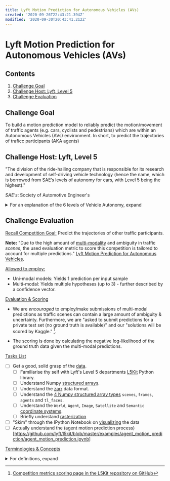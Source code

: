 ```yaml
---
title: Lyft Motion Prediction for Autonomous Vehicles (AVs)
created: '2020-09-26T22:43:21.394Z'
modified: '2020-09-30T20:43:41.212Z'
---
```


# Lyft Motion Prediction for Autonomous Vehicles (AVs)

## Contents
1. [Challenge Goal](#challenge_goal)
2. [Challenge Host: Lyft, Level 5](#challenge_host)
3. [Challenge Evaluation](#challenge_eval)

<!--- Challenge Goal Challenge Goal Challenge Goal  Challenge Goal  Challenge Goal -->

## Challenge Goal   <a name="challenge_goal"></a>
To build a motion prediction model to reliably predict the motion/movement of traffic agents (e.g. cars, cyclists and pedestrians) which are within an Autonomous Vehicles (AVs) environment. In short, to predict the trajectories of traficc participants (AKA agents)

<!--- Challenge Host Challenge Host Challenge Host  Challenge Host  Challenge Host -->

## Challenge Host: Lyft, Level 5     <a name="challenge_host"></a>
"The division of the ride-hailing company that is responsible for its research and development of self-driving vehicle technology (hence the name, which is borrowed from SAE’s levels of autonomy for cars, with Level 5 being the highest)."    

*SAE's*: Society of Automotive Engineer's   
<details>
<summary>For an explanation of the 6 levels of Vehicle Autonomy, expand</summary>

    - The 6 levels of Vehicle Autonomy Explained:
      - Level 0 (No Driving Automation): Manually controlled
      - Level 1 (Driver Assistance): Vehicle features a single system for driver assistance, e.g. (adaptive) cruise control. Is the lowest level of automation.
      - Level 2 (Partial Driving Automation): Means "Advanced Driver Assistance Systems" (ADAS). Tesla Autopilot and GM's, Cadillac Super Cruise systems both qualify as Level 2.
      - Level 3 (Conditional Driving Automation): Vehicles having "environmental detection" & informed decision making capabilities, e.g. accelerating past a slow-moving car. Still requires the full alertness of the driver for overriding/intervention purposes!
      - Level 4 (High Driving Automation): Key difference from Level 3 is that Level 4 AVs do not require the full alterness the driver. Level 4 AVs can operate fully in self-driving/autopilot mode b/c Level 4 AVs are capable of intervening in the event of a, e.g. potential collision or system failure. Laws, rules & regulations impose geofences (designated zones permitted for AVs) on Level 4 AVs. Most Level 4 vehicles in existence are geared toward ridesharing. Examples are:
        - NAVYA, French, builds & sells electrically powered Level 4 shuttles & cabs.
        - Alphabet's Waymo, U.S.
        - Magna, Canada
        - Volvo and Baidu strategic partnership       
        
      - Level 5 (Full Driving Automation): AVs which do not require human attention/alertness as Level 5 AVs won't even have steering wheels or acceleration/braking pedals. Level 5 AVs are free from geofencing. 
</details>

<!-- Challenge Evaluation  Challenge Evaluation  Challenge Evaluation  Challenge Evaluation  Challenge Evaluation -->


## Challenge Evaluation    <a name="challenge_eval"></a>
<ins> Recall Competition Goal:</ins> Predict the trajectories of other traffic participants.    

**Note:** "Due to the high amount of [multi-modality](https://arxiv.org/pdf/1705.09406.pdf "Multimodal Machine Learning:
A Survey and Taxonomy") and ambiguity in traffic *scenes*, the used evaluation metric to score this competition is tailored to account for multiple predictions." [Lyft Motion Prediction for Autonomous Vehicles](https://www.kaggle.com/c/lyft-motion-prediction-autonomous-vehicles/overview/evaluationm "Evaluation Page").   

<ins>Allowed to employ:</ins>
  - Uni-modal models: Yields 1 prediction per input sample
  - Multi-modal: Yields multiple hypotheses (up to 3) - further described by a confidence vector.   

<ins>Evaluation & Scoring</ins>

<!--- > **Note:** We are *encouraged* to employ/make submissions of multi-modal predictions as traffic scenes can contain a large amount of ambiguity & uncertainty. Furthermore, we are "asked to submit predictions for a private test set (no ground truth is available)" and our "solutions will be scored by Kaggle." [^1]. --->

- We are *encouraged* to employ/make submissions of multi-modal predictions as traffic scenes can contain a large amount of ambiguity & uncertainty. Furthermore, we are "asked to submit predictions for a private test set (no ground truth is available)" and our "solutions will be scored by Kaggle." [^1].

- The scoring is done by calculating the negative log-likelihood of the ground truth data given the multi-modal predictions.    


<ins>Tasks List</ins>

- [ ] Get a good, solid grasp of the [data](https://www.kaggle.com/c/lyft-motion-prediction-autonomous-vehicles/data).
    - [ ] Familiarise thy self with Lyft's Level 5 departments [L5Kit](https://github.com/lyft/l5kit) Python library.  
    - [ ] Understand Numpy [structured arrays](https://numpy.org/doc/stable/user/basics.rec.html). 
    - [ ] Understand the [zarr](https://zarr.readthedocs.io/en/stable/) data format.
    - [ ] Understand the [4 Numpy structured array types](https://github.com/lyft/l5kit/blob/master/data_format.md) `scenes`, `frames`, `agents` and `tl_faces`.
    - [ ] Understand the `World`, `Agent`, `Image`, `Satellite` and `Semantic` [coordinate systems](https://github.com/lyft/l5kit/blob/master/coords_systems.md).
    - [ ] Briefly understand [rasterization](https://en.wikipedia.org/wiki/Rasterisation)
- [ ] "Skim" through the IPython Notebook on [visualizing](https://github.com/lyft/l5kit/blob/master/examples/visualisation/visualise_data.ipynb) the data
- [ ] Actually understand the (agent motion prediction process)[https://github.com/lyft/l5kit/blob/master/examples/agent_motion_prediction/agent_motion_prediction.ipynb]

<ins>Terminologies & Concepts</ins>

<details>
<summary>For definitions, expand</summary>

- *Uni-modal*: In statistics, a unimodal (probability) distributioon is a (prob) distribution possesing a single unique *mode*, which, in this context, may refer to any peak (highest value) in the distribution.     

- *Mode*: Is the most commonly/frequently occuring value/number in a dataset. In the context of   
discrete random variables (DRV) & discrete probability distributions (DPD), the mode of a RDV, X, is the  
value, x, at which the probability mass function, PMF, of the DRV X, attains its maximum value. In short, the mode is the value that is most likely to be sampled. Lastly, numerical value of the mean (AKA expectation) parameter, $\mu$, and median, of a Normal (AKA Gaussian) (probability) distribution (NPD or GPD), are both also the same as the mode of a normal prob dist.    

- *Multi-modal*: In general, a multi-modal (probability) distribution is a probability distribution with two (bimodal dist) or more different modes. These modes appear as distinct peaks (local maximas) in a probability density function (PDF).

- *Rasterization*: The conversion/transformation process from (raw) data in vector graphic format to raster image AKA multi-channel image, e.g. an RGB image displayed on your screen 
</details>












[^1]: [Competition metrics scoring page in the L5Kit repository on GitHub](https://github.com/lyft/l5kit/blob/master/competition.md)




















































